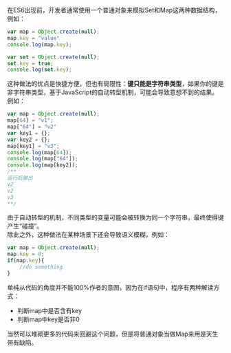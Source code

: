 


在ES6出现前，开发者通常使用一个普通对象来模拟Set和Map这两种数据结构，例如：
```javascript
var map = Object.create(null);
map.key = "value"
console.log(map.key);

var set = Object.create(null);
set.key = true;
console.log(set.key);
```
这种做法的优点是快捷方便，但也有局限性：**键只能是字符串类型**，如果你的键是非字符串类型，基于JavaScript的自动转型机制，可能会导致意想不到的结果。例如：

```javascript
var map = Object.create(null);
map[64] = "v1";
map["64"] = "v2"
var key1 = {};
var key2 = {};
map[key1] = "v3";
console.log(map[64]);
console.log(map["64"]);
console.log(map[key2]);
/**
运行后输出
v2
v2
v3
**/
```
由于自动转型的机制，不同类型的变量可能会被转换为同一个字符串，最终使得键产生“碰撞”。  
除此之外，这种做法在某种场景下还会导致语义模糊，例如：
```javascript
var map = Object.create(null);
map.key = 0;
if(map.key){
	//do something
}
```
单纯从代码的角度并不能100%作者的意图，因为在if语句中，程序有两种解读方式：
* 判断map中是否含有key
* 判断map中key是否非0  

当然可以堆砌更多的代码来回避这个问题，但是将普通对象当做Map来用是天生带有缺陷。